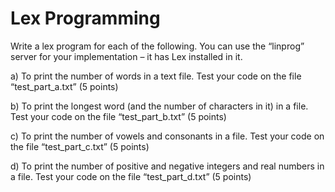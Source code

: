 # Lex Programming

Write a lex program for each of the following. You can use the “linprog” server for your implementation – it has Lex installed in it.

a) To print the number of words in a text file. Test your code on the file “test_part_a.txt” (5 points)

b) To print the longest word (and the number of characters in it) in a file. Test your code on the file “test_part_b.txt” (5 points)

c) To print the number of vowels and consonants in a file. Test your code on the file “test_part_c.txt” (5 points)

d) To print the number of positive and negative integers and real numbers in a file. Test your code on the file “test_part_d.txt” (5 points)
